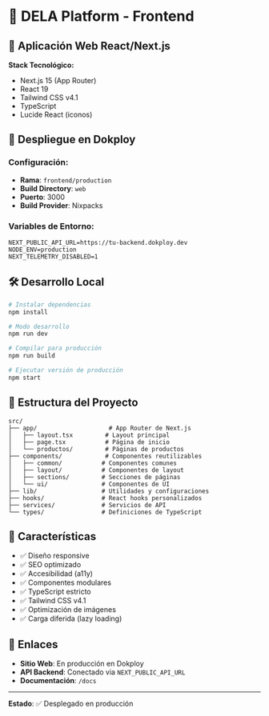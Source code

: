 # 🎨 DELA Platform - Frontend

## 📱 Aplicación Web React/Next.js

**Stack Tecnológico:**
- Next.js 15 (App Router)
- React 19
- Tailwind CSS v4.1
- TypeScript
- Lucide React (iconos)

## 🚀 Despliegue en Dokploy

### Configuración:
- **Rama**: `frontend/production`
- **Build Directory**: `web`
- **Puerto**: 3000
- **Build Provider**: Nixpacks

### Variables de Entorno:
```env
NEXT_PUBLIC_API_URL=https://tu-backend.dokploy.dev
NODE_ENV=production
NEXT_TELEMETRY_DISABLED=1
```

## 🛠️ Desarrollo Local

```bash
# Instalar dependencias
npm install

# Modo desarrollo
npm run dev

# Compilar para producción
npm run build

# Ejecutar versión de producción
npm start
```

## 📁 Estructura del Proyecto

```
src/
├── app/                    # App Router de Next.js
│   ├── layout.tsx         # Layout principal
│   ├── page.tsx           # Página de inicio
│   └── productos/         # Páginas de productos
├── components/            # Componentes reutilizables
│   ├── common/           # Componentes comunes
│   ├── layout/           # Componentes de layout
│   ├── sections/         # Secciones de páginas
│   └── ui/               # Componentes de UI
├── lib/                  # Utilidades y configuraciones
├── hooks/                # React hooks personalizados
├── services/             # Servicios de API
└── types/                # Definiciones de TypeScript
```

## 🎯 Características

- ✅ Diseño responsive
- ✅ SEO optimizado
- ✅ Accesibilidad (a11y)
- ✅ Componentes modulares
- ✅ TypeScript estricto
- ✅ Tailwind CSS v4.1
- ✅ Optimización de imágenes
- ✅ Carga diferida (lazy loading)

## 🔗 Enlaces

- **Sitio Web**: En producción en Dokploy
- **API Backend**: Conectado via `NEXT_PUBLIC_API_URL`
- **Documentación**: `/docs`

---

**Estado**: ✅ Desplegado en producción
